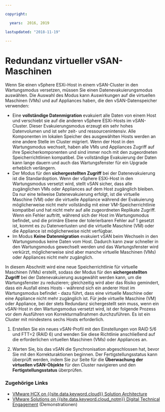 ```yaml
---

copyright:

  years:  2016, 2019

lastupdated: "2018-11-19"

---
```


# Redundanz virtueller vSAN-Maschinen

Wenn Sie einen vSphere ESXi-Host in einem vSAN-Cluster in den Wartungsmodus versetzen, müssen Sie einen Datenevakuierungsmodus auswählen. Die Auswahl des Modus kann Auswirkungen auf die virtuellen Maschinen (VMs) und auf Appliances haben, die den vSAN-Datenspeicher verwenden:
* Eine **vollständige Datenmigration** evakuiert alle Daten von einem Host und verschiebt sie auf die anderen vSphere ESXi-Hosts im vSAN-Cluster. Dieser Evakuierungsmodus erzeugt ein sehr hohes Datenvolumen und ist sehr zeit- und ressourcenintensiv. Alle Komponenten im lokalen Speicher des ausgewählten Hosts werden an eine andere Stelle im Cluster migriert. Wenn der Host in den Wartungsmodus wechselt, haben alle VMs und Appliances Zugriff auf ihre Speicherkomponenten und sind immer noch mit den zugeordneten Speicherrichtlinien kompatibel. Die vollständige Evakuierung der Daten kann lange dauern und auch das Wartungsfenster für ein Upgrade erheblich verlängern.
* Der Modus für den **sichergestellten Zugriff** bei der Datenevakuierung ist die Standardoption. Wenn der vSphere ESXi-Host in den Wartungsmodus versetzt wird, stellt vSAN sicher, dass alle zugänglichen VMs oder Appliances auf dem Host zugänglich bleiben. Da nur eine teilweise Datenevakuierung erfolgt, ist die virtuelle Maschine (VM) oder die virtuelle Appliance während der Evakuierung möglicherweise nicht mehr vollständig mit einer VM-Speicherrichtlinie kompatibel und hat nicht mehr auf alle zugeordneten Replikate Zugriff. Wenn ein Fehler auftritt, während sich der Host im Wartungsmodus befindet, und die primäre Ebene der tolerierbaren Fehler auf 1 gesetzt ist, kommt es zu Datenverlusten und die virtuelle Maschine (VM) oder die Appliance ist möglicherweise nicht verfügbar.
* Im Modus **Keine Datenmigration** evakuiert vSAN beim Wechseln in den Wartungsmodus keine Daten vom Host. Dadurch kann zwar schneller in den Wartungsmodus gewechselt werden und das Wartungsfenster wird verkürzt, möglicherweise sind aber manche virtuelle Maschinen (VMs) oder Appliances nicht mehr zugänglich.

In diesem Abschnitt wird eine neue Speicherrichtlinie für virtuelle Maschinen (VMs) erstellt, sodass der Modus für den **sichergestellten Zugriff** bei der Datenevakuierung ausgewählt werden kann, um die Wartungsfenster zu reduzieren; gleichzeitig wird aber das Risiko gemindert, dass ein Ausfall eines Hosts - während sich ein anderer Host im Wartungsmodus befindet - dazu führt, dass eine virtuelle Maschine oder eine Appliance nicht mehr zugänglich ist. Für jede virtuelle Maschine (VM) oder Appliance, bei der stets Redundanz sichergestellt sein muss, wenn ein vSAN-Host in den Wartungsmodus versetzt wird, ist der folgende Prozess vor dem Ausführen von Korrekturmaßnahmen durchzuführen. Es ist ein Cluster mit mindestens sechs Hosts erforderlich.

1. Erstellen Sie ein neues vSAN-Profil mit den Einstellungen von RAID 5/6 und FTT=2 (RAID 6) und wenden Sie diese Richtlinie anschließend auf die erforderlichen virtuellen Maschinen (VMs) oder Appliances an.

2. Warten Sie, bis das vSAN die Synchronisation abgeschlossen hat, bevor Sie mit den Korrekturaktionen beginnen. Der Fertigstellungsstatus kann überprüft werden, indem Sie zur Seite für die **Überwachung der virtuellen vSAN-Objekte** für den Cluster navigieren und den **Fertigstellungsstatus** überprüfen.

### Zugehörige Links

* [VMware HCX on {{site.data.keyword.cloud}} Solution Architecture](https://www.ibm.com/cloud/garage/files/HCX_Architecture_Design.pdf)
* [VMware Solutions on	{{site.data.keyword.cloud_notm}} Digital Technical Engagement](https://ibm-dte.mybluemix.net/ibm-vmware) (Demonstrationen)
